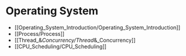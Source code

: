 # Operating System
* [[Operating_System_Introduction/Operating_System_Introduction]]
* [[Process/Process]]
* [[Thread_&_Concurrency/Thread_&_Concurrency]]
* [[CPU_Scheduling/CPU_Scheduling]]
